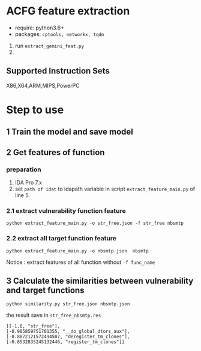 
# ACFG feature extraction
- require: python3.6+
- packages: `cptools, networkx, tqdm`

1. run `extract_gemini_feat.py`
2. 
## Supported Instruction Sets
X86,X64,ARM,MIPS,PowerPC

# Step to use

## 1 Train the model and save model

## 2 Get features of function

### preparation

1. IDA Pro 7.x
2. set `path of idat` to idapath variable in script `extract_feature_main.py` of line 5.

### 2.1 extract vulnerability function feature
`python extract_feature_main.py -o str_free.json -f str_free nbsmtp`

### 2.2 extract all target function feature
`python extract_feature_main.py -o nbsmtp.json  nbsmtp`

Notice : extract features of all function without `-f func_name` 

## 3 Calculate the similarities between vulnerability and target functions

`python similarity.py str_free.json nbsmtp.json`

the result save in `str_free_nbsmtp.res`

```angular2
[[-1.0, "str_free"], 
[-0.985859751701355, "__do_global_dtors_aux"], 
[-0.8872121572494507, "deregister_tm_clones"], 
[-0.8532835245132446, "register_tm_clones"]]
```